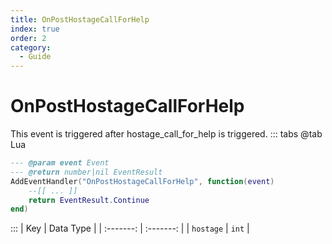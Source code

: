 ```yaml
---
title: OnPostHostageCallForHelp
index: true
order: 2
category:
  - Guide
---
```


# OnPostHostageCallForHelp
This event is triggered after hostage_call_for_help is triggered.
::: tabs
@tab Lua
```lua
--- @param event Event
--- @return number|nil EventResult
AddEventHandler("OnPostHostageCallForHelp", function(event)
    --[[ ... ]]
    return EventResult.Continue
end)
```

:::
|    Key    | Data Type |
| :-------: | :-------: |
| `hostage` |   `int`   |